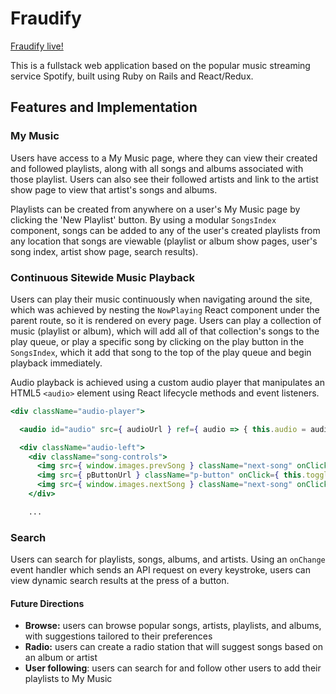 # Fraudify

[Fraudify live!](https://fraudify.herokuapp.com/#/home)

This is a fullstack web application based on the popular music streaming service Spotify, built using Ruby on Rails and React/Redux.

## Features and Implementation

### My Music

Users have access to a My Music page, where they can view their created and followed playlists, along with all songs and albums associated with those playlist. Users can also see their followed artists and link to the artist show page to view that artist's songs and albums.

Playlists can be created from anywhere on a user's My Music page by clicking the 'New Playlist' button. By using a modular `SongsIndex` component, songs can be added to any of the user's created playlists from any location that songs are viewable (playlist or album show pages, user's song index, artist show page, search results).


### Continuous Sitewide Music Playback

Users can play their music continuously when navigating around the site, which was achieved by nesting the `NowPlaying` React component under the parent route, so it is rendered on every page. Users can play a collection of music (playlist or album), which will add all of that collection's songs to the play queue, or play a specific song by clicking on the play button in the `SongsIndex`, which it add that song to the top of the play queue and begin playback immediately.

Audio playback is achieved using a custom audio player that manipulates an HTML5 `<audio>` element using React lifecycle methods and event listeners.

```jsx
<div className="audio-player">

  <audio id="audio" src={ audioUrl } ref={ audio => { this.audio = audio; } }></audio>

  <div className="audio-left">
    <div className="song-controls">
      <img src={ window.images.prevSong } className="next-song" onClick={ this.prevSong } />
      <img src={ pButtonUrl } className="p-button" onClick={ this.togglePlay } />
      <img src={ window.images.nextSong } className="next-song" onClick={ this.nextSong }/>
    </div>

    ...
```

### Search

Users can search for playlists, songs, albums, and artists. Using an `onChange` event handler which sends an API request on every keystroke, users can view dynamic search results at the press of a button.


#### Future Directions

* __Browse:__ users can browse popular songs, artists, playlists, and albums, with suggestions tailored to their preferences
* __Radio:__ users can create a radio station that will suggest songs based on an album or artist
* __User following__: users can search for and follow other users to add their playlists to My Music

